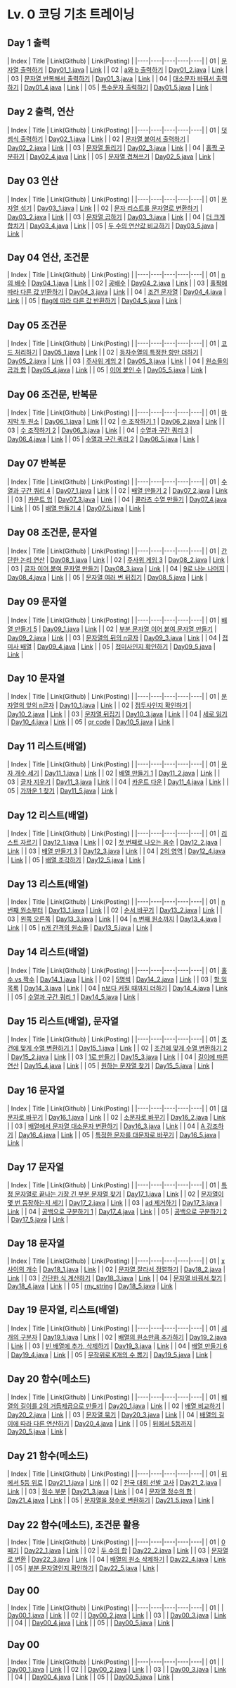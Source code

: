# Lv. 0 코딩 기초 트레이닝

## Day 1 출력

| Index | Title | Link(Github) | Link(Posting) |
|----|----|----|----|----|
| 01 | [문자열 출력하기](https://school.programmers.co.kr/learn/courses/30/lessons/181952) | [Day01_1.java](https://github.com/2384320/Programmers-Algorithm/tree/main/Lv.0/%EC%BD%94%EB%94%A9%20%EA%B8%B0%EC%B4%88%20%ED%8A%B8%EB%A0%88%EC%9D%B4%EB%8B%9D/Day01/Day01_1.java) | [Link](https://swift-badge-161.notion.site/Lv-0-Day01-01-85997b703de54bfaafd4871c7f0da4c3) |
| 02 | [a와 b 출력하기](https://school.programmers.co.kr/learn/courses/30/lessons/181951) | [Day01_2.java](https://github.com/2384320/Programmers-Algorithm/tree/main/Lv.0/%EC%BD%94%EB%94%A9%20%EA%B8%B0%EC%B4%88%20%ED%8A%B8%EB%A0%88%EC%9D%B4%EB%8B%9D/Day01/Day01_2.java) | [Link](https://swift-badge-161.notion.site/Lv-0-Day01-02-a-b-dfc8b09377e9429986c30d0bd43e08fc) |
| 03 | [문자열 반복해서 출력하기](https://school.programmers.co.kr/learn/courses/30/lessons/181950) | [Day01_3.java](https://github.com/2384320/Programmers-Algorithm/tree/main/Lv.0/%EC%BD%94%EB%94%A9%20%EA%B8%B0%EC%B4%88%20%ED%8A%B8%EB%A0%88%EC%9D%B4%EB%8B%9D/Day01/Day01_3.java) | [Link](https://swift-badge-161.notion.site/Lv-0-Day01-03-4120ddc6850f41259d1da3f1e72f9855) |
| 04 | [대소문자 바꿔서 출력하기](https://school.programmers.co.kr/learn/courses/30/lessons/181949) | [Day01_4.java](https://github.com/2384320/Programmers-Algorithm/tree/main/Lv.0/%EC%BD%94%EB%94%A9%20%EA%B8%B0%EC%B4%88%20%ED%8A%B8%EB%A0%88%EC%9D%B4%EB%8B%9D/Day01/Day01_4.java) | [Link](https://swift-badge-161.notion.site/Lv-0-Day01-04-44a2621b594440eb8fd469a47c5573a5) |
| 05 | [특수문자 출력하기](https://school.programmers.co.kr/learn/courses/30/lessons/181948) | [Day01_5.java](https://github.com/2384320/Programmers-Algorithm/tree/main/Lv.0/%EC%BD%94%EB%94%A9%20%EA%B8%B0%EC%B4%88%20%ED%8A%B8%EB%A0%88%EC%9D%B4%EB%8B%9D/Day01/Day01_5.java) | [Link](https://swift-badge-161.notion.site/Lv-0-Day01-05-acb67275db764797b824caa2d9651722) |

## Day 2 출력, 연산

| Index | Title | Link(Github) | Link(Posting) |
|----|----|----|----|----|
| 01 | [덧셈식 출력하기](https://school.programmers.co.kr/learn/courses/30/lessons/181947) | [Day02_1.java](https://github.com/2384320/Programmers-Algorithm/tree/main/Lv.0/%EC%BD%94%EB%94%A9%20%EA%B8%B0%EC%B4%88%20%ED%8A%B8%EB%A0%88%EC%9D%B4%EB%8B%9D/Day02/Day02_1.java) | [Link](https://swift-badge-161.notion.site/Lv-0-Day02-01-2db2eaf3fa224bbf967329a654c84397) |
| 02 | [문자열 붙여서 출력하기](https://school.programmers.co.kr/learn/courses/30/lessons/181946) | [Day02_2.java](https://github.com/2384320/Programmers-Algorithm/tree/main/Lv.0/%EC%BD%94%EB%94%A9%20%EA%B8%B0%EC%B4%88%20%ED%8A%B8%EB%A0%88%EC%9D%B4%EB%8B%9D/Day02/Day02_2.java) | [Link](https://swift-badge-161.notion.site/Lv-0-Day02-02-d4da8ff684954bf98ca5d66f0d97db1e) |
| 03 | [문자열 돌리기](https://school.programmers.co.kr/learn/courses/30/lessons/181945) | [Day02_3.java](https://github.com/2384320/Programmers-Algorithm/tree/main/Lv.0/%EC%BD%94%EB%94%A9%20%EA%B8%B0%EC%B4%88%20%ED%8A%B8%EB%A0%88%EC%9D%B4%EB%8B%9D/Day02/Day02_3.java) | [Link](https://swift-badge-161.notion.site/Lv-0-Day02-03-a4bd716e51624f3b8a246f64bff0343a) |
| 04 | [홀짝 구분하기](https://school.programmers.co.kr/learn/courses/30/lessons/181944) | [Day02_4.java](https://github.com/2384320/Programmers-Algorithm/tree/main/Lv.0/%EC%BD%94%EB%94%A9%20%EA%B8%B0%EC%B4%88%20%ED%8A%B8%EB%A0%88%EC%9D%B4%EB%8B%9D/Day02/Day02_4.java) | [Link](https://swift-badge-161.notion.site/Lv-0-Day02-04-1ae37f14ea554196ae10aab95b73f324) |
| 05 | [문자열 겹쳐쓰기](https://school.programmers.co.kr/learn/courses/30/lessons/181943) | [Day02_5.java](https://github.com/2384320/Programmers-Algorithm/tree/main/Lv.0/%EC%BD%94%EB%94%A9%20%EA%B8%B0%EC%B4%88%20%ED%8A%B8%EB%A0%88%EC%9D%B4%EB%8B%9D/Day02/Day02_5.java) | [Link](https://swift-badge-161.notion.site/Lv-0-Day02-05-ed56fe7a1eea4108922c2fbf7fd4aa59) |

## Day 03 연산

| Index | Title | Link(Github) | Link(Posting) |
|----|----|----|----|----|
| 01 | [문자열 섞기](https://school.programmers.co.kr/learn/courses/30/lessons/181942) | [Day03_1.java](https://github.com/2384320/Programmers-Algorithm/tree/main/Lv.0/%EC%BD%94%EB%94%A9%20%EA%B8%B0%EC%B4%88%20%ED%8A%B8%EB%A0%88%EC%9D%B4%EB%8B%9D/Day03/Day03_1.java) | [Link](https://swift-badge-161.notion.site/Lv-0-Day03-01-04d3c975f4fa4d598a333e164c91aa9d) |
| 02 | [문자 리스트를 문자열로 변환하기](https://school.programmers.co.kr/learn/courses/30/lessons/181941) | [Day03_2.java](https://github.com/2384320/Programmers-Algorithm/tree/main/Lv.0/%EC%BD%94%EB%94%A9%20%EA%B8%B0%EC%B4%88%20%ED%8A%B8%EB%A0%88%EC%9D%B4%EB%8B%9D/Day03/Day03_2.java) | [Link](https://swift-badge-161.notion.site/Lv-0-Day03-02-2a787e7b338a435aa43123163a885ea3) |
| 03 | [문자열 곱하기](https://school.programmers.co.kr/learn/courses/30/lessons/181940) | [Day03_3.java](https://github.com/2384320/Programmers-Algorithm/tree/main/Lv.0/%EC%BD%94%EB%94%A9%20%EA%B8%B0%EC%B4%88%20%ED%8A%B8%EB%A0%88%EC%9D%B4%EB%8B%9D/Day03/Day03_3.java) | [Link](https://swift-badge-161.notion.site/Lv-0-Day03-03-e4cfd9c485504109af285a25f1696fd3) |
| 04 | [더 크게 합치기](https://school.programmers.co.kr/learn/courses/30/lessons/181939) | [Day03_4.java](https://github.com/2384320/Programmers-Algorithm/tree/main/Lv.0/%EC%BD%94%EB%94%A9%20%EA%B8%B0%EC%B4%88%20%ED%8A%B8%EB%A0%88%EC%9D%B4%EB%8B%9D/Day03/Day03_4.java) | [Link](https://swift-badge-161.notion.site/Lv-0-Day03-04-11dce1620a1243c28f5c9f5b06b9537f) |
| 05 | [두 수의 연산값 비교하기](https://school.programmers.co.kr/learn/courses/30/lessons/181938) | [Day03_5.java](https://github.com/2384320/Programmers-Algorithm/tree/main/Lv.0/%EC%BD%94%EB%94%A9%20%EA%B8%B0%EC%B4%88%20%ED%8A%B8%EB%A0%88%EC%9D%B4%EB%8B%9D/Day03/Day03_5.java) | [Link](https://swift-badge-161.notion.site/Lv-0-Day03-05-d5459e7e43a443c8b88def6c5605ba78) |

## Day 04 연산, 조건문

| Index | Title | Link(Github) | Link(Posting) |
|----|----|----|----|----|
| 01 | [n의 배수](https://school.programmers.co.kr/learn/courses/30/lessons/181937) | [Day04_1.java](https://github.com/2384320/Programmers-Algorithm/tree/main/Lv.0/%EC%BD%94%EB%94%A9%20%EA%B8%B0%EC%B4%88%20%ED%8A%B8%EB%A0%88%EC%9D%B4%EB%8B%9D/Day04/Day04_1.java) | [Link](https://swift-badge-161.notion.site/Lv-0-Day04-01-n-2e2bf0ab94ca48f0b9b54ed6de59709e) |
| 02 | [공배수](https://school.programmers.co.kr/learn/courses/30/lessons/181936) | [Day04_2.java](https://github.com/2384320/Programmers-Algorithm/tree/main/Lv.0/%EC%BD%94%EB%94%A9%20%EA%B8%B0%EC%B4%88%20%ED%8A%B8%EB%A0%88%EC%9D%B4%EB%8B%9D/Day04/Day04_2.java) | [Link](https://swift-badge-161.notion.site/Lv-0-Day04-02-d6539d93566b4473afc514ca80cb177e) |
| 03 | [홀짝에 따라 다른 값 반환하기](https://school.programmers.co.kr/learn/courses/30/lessons/181935) | [Day04_3.java](https://github.com/2384320/Programmers-Algorithm/tree/main/Lv.0/%EC%BD%94%EB%94%A9%20%EA%B8%B0%EC%B4%88%20%ED%8A%B8%EB%A0%88%EC%9D%B4%EB%8B%9D/Day04/Day04_3.java) | [Link](https://swift-badge-161.notion.site/Lv-0-Day04-03-5248c8a94a2c4fa9a6147f0a04888f50) |
| 04 | [조건 문자열](https://school.programmers.co.kr/learn/courses/30/lessons/181934) | [Day04_4.java](https://github.com/2384320/Programmers-Algorithm/tree/main/Lv.0/%EC%BD%94%EB%94%A9%20%EA%B8%B0%EC%B4%88%20%ED%8A%B8%EB%A0%88%EC%9D%B4%EB%8B%9D/Day04/Day04_4.java) | [Link](https://swift-badge-161.notion.site/Lv-0-Day04-04-0aabc320d6974e5c89905e7ce925b34a) |
| 05 | [flag에 따라 다른 값 반환하기](https://school.programmers.co.kr/learn/courses/30/lessons/181933) | [Day04_5.java](https://github.com/2384320/Programmers-Algorithm/tree/main/Lv.0/%EC%BD%94%EB%94%A9%20%EA%B8%B0%EC%B4%88%20%ED%8A%B8%EB%A0%88%EC%9D%B4%EB%8B%9D/Day04/Day04_5.java) | [Link](https://swift-badge-161.notion.site/Lv-0-Day04-05-flag-583ce036e6e2422d9c60d1efb6d45d38) |

## Day 05 조건문

| Index | Title | Link(Github) | Link(Posting) |
|----|----|----|----|----|
| 01 | [코드 처리하기](https://school.programmers.co.kr/learn/courses/30/lessons/181932) | [Day05_1.java](https://github.com/2384320/Programmers-Algorithm/tree/main/Lv.0/%EC%BD%94%EB%94%A9%20%EA%B8%B0%EC%B4%88%20%ED%8A%B8%EB%A0%88%EC%9D%B4%EB%8B%9D/Day05/Day05_1.java) | [Link](https://swift-badge-161.notion.site/Lv-0-Day05-01-3b2cf12dc47a4bf6bce70b63924a037b) |
| 02 | [등차수열의 특정한 항만 더하기](https://school.programmers.co.kr/learn/courses/30/lessons/181931) | [Day05_2.java](https://github.com/2384320/Programmers-Algorithm/tree/main/Lv.0/%EC%BD%94%EB%94%A9%20%EA%B8%B0%EC%B4%88%20%ED%8A%B8%EB%A0%88%EC%9D%B4%EB%8B%9D/Day05/Day05_2.java) | [Link](https://swift-badge-161.notion.site/Lv-0-Day05-02-697c34674bc64cafbdc84cb20453b13d) |
| 03 | [주사위 게임 2](https://school.programmers.co.kr/learn/courses/30/lessons/181930) | [Day05_3.java](https://github.com/2384320/Programmers-Algorithm/tree/main/Lv.0/%EC%BD%94%EB%94%A9%20%EA%B8%B0%EC%B4%88%20%ED%8A%B8%EB%A0%88%EC%9D%B4%EB%8B%9D/Day05/Day05_3.java) | [Link](https://swift-badge-161.notion.site/Lv-0-Day05-03-2-c9def30b933749009ae1a097245124f5) |
| 04 | [원소들의 곱과 합](https://school.programmers.co.kr/learn/courses/30/lessons/181929) | [Day05_4.java](https://github.com/2384320/Programmers-Algorithm/tree/main/Lv.0/%EC%BD%94%EB%94%A9%20%EA%B8%B0%EC%B4%88%20%ED%8A%B8%EB%A0%88%EC%9D%B4%EB%8B%9D/Day05/Day05_4.java) | [Link](https://swift-badge-161.notion.site/Lv-0-Day05-04-74a5fd8168e14ee68105a2e36bda48a0) |
| 05 | [이어 붙인 수](https://school.programmers.co.kr/learn/courses/30/lessons/181928) | [Day05_5.java](https://github.com/2384320/Programmers-Algorithm/tree/main/Lv.0/%EC%BD%94%EB%94%A9%20%EA%B8%B0%EC%B4%88%20%ED%8A%B8%EB%A0%88%EC%9D%B4%EB%8B%9D/Day05/Day05_5.java) | [Link](https://swift-badge-161.notion.site/Lv-0-Day05-05-9eb567779d66424babf15bfab6f3bd2e) |

## Day 06 조건문, 반복문

| Index | Title | Link(Github) | Link(Posting) |
|----|----|----|----|----|
| 01 | [마지막 두 원소](https://school.programmers.co.kr/learn/courses/30/lessons/181927) | [Day06_1.java](https://github.com/2384320/Programmers-Algorithm/tree/main/Lv.0/%EC%BD%94%EB%94%A9%20%EA%B8%B0%EC%B4%88%20%ED%8A%B8%EB%A0%88%EC%9D%B4%EB%8B%9D/Day06/Day06_1.java) | [Link](https://swift-badge-161.notion.site/Lv-0-Day06-01-c9c64ab2d29f4c0ca0469e090010fb5b) |
| 02 | [수 조작하기 1](https://school.programmers.co.kr/learn/courses/30/lessons/181926) | [Day06_2.java](https://github.com/2384320/Programmers-Algorithm/tree/main/Lv.0/%EC%BD%94%EB%94%A9%20%EA%B8%B0%EC%B4%88%20%ED%8A%B8%EB%A0%88%EC%9D%B4%EB%8B%9D/Day06/Day06_2.java) | [Link](https://swift-badge-161.notion.site/Lv-0-Day06-02-1-0e9db6fed89742feb4c6cc3546d2b8e9) |
| 03 | [수 조작하기 2](https://school.programmers.co.kr/learn/courses/30/lessons/181925) | [Day06_3.java](https://github.com/2384320/Programmers-Algorithm/tree/main/Lv.0/%EC%BD%94%EB%94%A9%20%EA%B8%B0%EC%B4%88%20%ED%8A%B8%EB%A0%88%EC%9D%B4%EB%8B%9D/Day06/Day06_3.java) | [Link](https://swift-badge-161.notion.site/Lv-0-Day06-03-2-628156b584f04cf596dd2b482aefff34) |
| 04 | [수열과 구간 쿼리 3](https://school.programmers.co.kr/learn/courses/30/lessons/181924) | [Day06_4.java](https://github.com/2384320/Programmers-Algorithm/tree/main/Lv.0/%EC%BD%94%EB%94%A9%20%EA%B8%B0%EC%B4%88%20%ED%8A%B8%EB%A0%88%EC%9D%B4%EB%8B%9D/Day06/Day06_4.java) | [Link](https://swift-badge-161.notion.site/Lv-0-Day06-04-3-701203c1cb97467da83bcf64c1da1aa8) |
| 05 | [수열과 구간 쿼리 2](https://school.programmers.co.kr/learn/courses/30/lessons/181923) | [Day06_5.java](https://github.com/2384320/Programmers-Algorithm/tree/main/Lv.0/%EC%BD%94%EB%94%A9%20%EA%B8%B0%EC%B4%88%20%ED%8A%B8%EB%A0%88%EC%9D%B4%EB%8B%9D/Day06/Day06_5.java) | [Link](https://swift-badge-161.notion.site/Lv-0-Day06-05-2-70048e64b1d64891b0975540526316cf) |

## Day 07 반복문

| Index | Title | Link(Github) | Link(Posting) |
|----|----|----|----|----|
| 01 | [수열과 구간 쿼리 4](https://school.programmers.co.kr/learn/courses/30/lessons/181922) | [Day07_1.java](https://github.com/2384320/Programmers-Algorithm/tree/main/Lv.0/%EC%BD%94%EB%94%A9%20%EA%B8%B0%EC%B4%88%20%ED%8A%B8%EB%A0%88%EC%9D%B4%EB%8B%9D/Day07/Day07_1.java) | [Link](https://swift-badge-161.notion.site/Lv-0-Day07-01-4-ba7700e5e87245e99e3b210007a1eeda) |
| 02 | [배열 만들기 2](https://school.programmers.co.kr/learn/courses/30/lessons/181921) | [Day07_2.java](https://github.com/2384320/Programmers-Algorithm/tree/main/Lv.0/%EC%BD%94%EB%94%A9%20%EA%B8%B0%EC%B4%88%20%ED%8A%B8%EB%A0%88%EC%9D%B4%EB%8B%9D/Day07/Day07_2.java) | [Link](https://swift-badge-161.notion.site/Lv-0-Day07-02-2-13193f44257b4df6b62008a6bddab00b) |
| 03 | [카운트 업](https://school.programmers.co.kr/learn/courses/30/lessons/181920) | [Day07_3.java](https://github.com/2384320/Programmers-Algorithm/tree/main/Lv.0/%EC%BD%94%EB%94%A9%20%EA%B8%B0%EC%B4%88%20%ED%8A%B8%EB%A0%88%EC%9D%B4%EB%8B%9D/Day07/Day07_3.java) | [Link](https://swift-badge-161.notion.site/Lv-0-Day07-03-71552ba173074fbfbb9d767dce086446) |
| 04 | [콜라츠 수열 만들기](https://school.programmers.co.kr/learn/courses/30/lessons/181919) | [Day07_4.java](https://github.com/2384320/Programmers-Algorithm/tree/main/Lv.0/%EC%BD%94%EB%94%A9%20%EA%B8%B0%EC%B4%88%20%ED%8A%B8%EB%A0%88%EC%9D%B4%EB%8B%9D/Day07/Day07_4.java) | [Link](https://swift-badge-161.notion.site/Lv-0-Day07-04-b43f0110ed6f4d0490253a09b19d02b1) |
| 05 | [배열 만들기 4](https://school.programmers.co.kr/learn/courses/30/lessons/181919) | [Day07_5.java](https://github.com/2384320/Programmers-Algorithm/tree/main/Lv.0/%EC%BD%94%EB%94%A9%20%EA%B8%B0%EC%B4%88%20%ED%8A%B8%EB%A0%88%EC%9D%B4%EB%8B%9D/Day07/Day07_5.java) | [Link](https://swift-badge-161.notion.site/Lv-0-Day07-05-4-da1ccb24cb944b4b91af56902261ddb1) |

## Day 08 조건문, 문자열

| Index | Title | Link(Github) | Link(Posting) |
|----|----|----|----|----|
| 01 | [간단한 논리 연산](https://school.programmers.co.kr/learn/courses/30/lessons/181917) | [Day08_1.java](https://github.com/2384320/Programmers-Algorithm/tree/main/Lv.0/%EC%BD%94%EB%94%A9%20%EA%B8%B0%EC%B4%88%20%ED%8A%B8%EB%A0%88%EC%9D%B4%EB%8B%9D/Day00/Day08_1.java) | [Link](https://swift-badge-161.notion.site/Lv-0-Day08-01-a6cd08b0b1354a26bcb43750ef3dd4a0) |
| 02 | [주사위 게임 3](https://school.programmers.co.kr/learn/courses/30/lessons/181916) | [Day08_2.java](https://github.com/2384320/Programmers-Algorithm/tree/main/Lv.0/%EC%BD%94%EB%94%A9%20%EA%B8%B0%EC%B4%88%20%ED%8A%B8%EB%A0%88%EC%9D%B4%EB%8B%9D/Day00/Day08_2.java) | [Link](https://swift-badge-161.notion.site/Lv-0-Day08-02-3-4ac2759ac4e34407ad61fec198af8324) |
| 03 | [글자 이어 붙여 문자열 만들기](https://school.programmers.co.kr/learn/courses/30/lessons/181915) | [Day08_3.java](https://github.com/2384320/Programmers-Algorithm/tree/main/Lv.0/%EC%BD%94%EB%94%A9%20%EA%B8%B0%EC%B4%88%20%ED%8A%B8%EB%A0%88%EC%9D%B4%EB%8B%9D/Day00/Day08_3.java) | [Link](https://swift-badge-161.notion.site/Lv-0-Day08-03-24b0c1e6aa1d40ba893cc45f05472018) |
| 04 | [9로 나눈 나머지](https://school.programmers.co.kr/learn/courses/30/lessons/181914) | [Day08_4.java](https://github.com/2384320/Programmers-Algorithm/tree/main/Lv.0/%EC%BD%94%EB%94%A9%20%EA%B8%B0%EC%B4%88%20%ED%8A%B8%EB%A0%88%EC%9D%B4%EB%8B%9D/Day00/Day08_4.java) | [Link](https://swift-badge-161.notion.site/Lv-0-Day08-04-9-33955981dcef4181a0e77181d8e9ffe2) |
| 05 | [문자열 여러 번 뒤집기](https://school.programmers.co.kr/learn/courses/30/lessons/181913) | [Day08_5.java](https://github.com/2384320/Programmers-Algorithm/tree/main/Lv.0/%EC%BD%94%EB%94%A9%20%EA%B8%B0%EC%B4%88%20%ED%8A%B8%EB%A0%88%EC%9D%B4%EB%8B%9D/Day00/Day08_5.java) | [Link](https://swift-badge-161.notion.site/Lv-0-Day08-05-c849c08571334616bfdc7ebd192ff730) |

## Day 09 문자열

| Index | Title | Link(Github) | Link(Posting) |
|----|----|----|----|----|
| 01 | [배열 만들기 5](https://school.programmers.co.kr/learn/courses/30/lessons/181912) | [Day09_1.java](https://github.com/2384320/Programmers-Algorithm/tree/main/Lv.0/%EC%BD%94%EB%94%A9%20%EA%B8%B0%EC%B4%88%20%ED%8A%B8%EB%A0%88%EC%9D%B4%EB%8B%9D/Day09/Day09_1.java) | [Link](https://swift-badge-161.notion.site/Lv-0-Day09-01-5-85d660c2d4a54863bdbfd7359ab8a254) |
| 02 | [부분 문자열 이어 붙여 문자열 만들기](https://school.programmers.co.kr/learn/courses/30/lessons/181911) | [Day09_2.java](https://github.com/2384320/Programmers-Algorithm/tree/main/Lv.0/%EC%BD%94%EB%94%A9%20%EA%B8%B0%EC%B4%88%20%ED%8A%B8%EB%A0%88%EC%9D%B4%EB%8B%9D/Day09/Day09_2.java) | [Link](https://swift-badge-161.notion.site/Lv-0-Day09-02-15b7b7d6268a44a1af4ac4bb1828c7ac) |
| 03 | [문자열의 뒤의 n글자](https://school.programmers.co.kr/learn/courses/30/lessons/181910) | [Day09_3.java](https://github.com/2384320/Programmers-Algorithm/tree/main/Lv.0/%EC%BD%94%EB%94%A9%20%EA%B8%B0%EC%B4%88%20%ED%8A%B8%EB%A0%88%EC%9D%B4%EB%8B%9D/Day09/Day09_3.java) | [Link](https://swift-badge-161.notion.site/Lv-0-Day09-03-n-538c05799adc4973ad746d26b28195d4) |
| 04 | [접미사 배열](https://school.programmers.co.kr/learn/courses/30/lessons/181909) | [Day09_4.java](https://github.com/2384320/Programmers-Algorithm/tree/main/Lv.0/%EC%BD%94%EB%94%A9%20%EA%B8%B0%EC%B4%88%20%ED%8A%B8%EB%A0%88%EC%9D%B4%EB%8B%9D/Day09/Day09_4.java) | [Link](https://swift-badge-161.notion.site/Lv-0-Day09-04-9b7c6e64e2494e2089da6773c8a07150) |
| 05 | [접미사인지 확인하기](https://school.programmers.co.kr/learn/courses/30/lessons/181908) | [Day09_5.java](https://github.com/2384320/Programmers-Algorithm/tree/main/Lv.0/%EC%BD%94%EB%94%A9%20%EA%B8%B0%EC%B4%88%20%ED%8A%B8%EB%A0%88%EC%9D%B4%EB%8B%9D/Day09/Day09_5.java) | [Link](https://swift-badge-161.notion.site/Lv-0-Day09-05-ab792769fc2740e4a263d4105ef29f2c) |

## Day 10 문자열

| Index | Title | Link(Github) | Link(Posting) |
|----|----|----|----|----|
| 01 | [문자열의 앞의 n글자](https://school.programmers.co.kr/learn/courses/30/lessons/181907) | [Day10_1.java](https://github.com/2384320/Programmers-Algorithm/tree/main/Lv.0/%EC%BD%94%EB%94%A9%20%EA%B8%B0%EC%B4%88%20%ED%8A%B8%EB%A0%88%EC%9D%B4%EB%8B%9D/Day10/Day10_1.java) | [Link](https://swift-badge-161.notion.site/Lv-0-Day10-01-n-dc5ca7ff369c49b88f6672e5872c04df) |
| 02 | [접두사인지 확인하기](https://school.programmers.co.kr/learn/courses/30/lessons/181906) | [Day10_2.java](https://github.com/2384320/Programmers-Algorithm/tree/main/Lv.0/%EC%BD%94%EB%94%A9%20%EA%B8%B0%EC%B4%88%20%ED%8A%B8%EB%A0%88%EC%9D%B4%EB%8B%9D/Day10/Day10_2.java) | [Link](https://swift-badge-161.notion.site/Lv-0-Day10-02-001cb7b8188449b1aa2809afdc299b8f) |
| 03 | [문자열 뒤집기](https://school.programmers.co.kr/learn/courses/30/lessons/181905) | [Day10_3.java](https://github.com/2384320/Programmers-Algorithm/tree/main/Lv.0/%EC%BD%94%EB%94%A9%20%EA%B8%B0%EC%B4%88%20%ED%8A%B8%EB%A0%88%EC%9D%B4%EB%8B%9D/Day10/Day10_3.java) | [Link](https://swift-badge-161.notion.site/Lv-0-Day10-03-6ba205bcbe45499a8c917f867f13da9a) |
| 04 | [세로 읽기](https://school.programmers.co.kr/learn/courses/30/lessons/181904) | [Day10_4.java](https://github.com/2384320/Programmers-Algorithm/tree/main/Lv.0/%EC%BD%94%EB%94%A9%20%EA%B8%B0%EC%B4%88%20%ED%8A%B8%EB%A0%88%EC%9D%B4%EB%8B%9D/Day10/Day10_4.java) | [Link](https://swift-badge-161.notion.site/Lv-0-Day10-04-ffe6244c41c346ce8635dbf88c073574) |
| 05 | [qr code](https://school.programmers.co.kr/learn/courses/30/lessons/181903) | [Day10_5.java](https://github.com/2384320/Programmers-Algorithm/tree/main/Lv.0/%EC%BD%94%EB%94%A9%20%EA%B8%B0%EC%B4%88%20%ED%8A%B8%EB%A0%88%EC%9D%B4%EB%8B%9D/Day10/Day10_5.java) | [Link](https://swift-badge-161.notion.site/Lv-0-Day10-05-qr-code-956387ce66604eabb332f9cdfc7fa1ad) |

## Day 11 리스트(배열)

| Index | Title | Link(Github) | Link(Posting) |
|----|----|----|----|----|
| 01 | [문자 개수 세기](https://school.programmers.co.kr/learn/courses/30/lessons/181902) | [Day11_1.java](https://github.com/2384320/Programmers-Algorithm/tree/main/Lv.0/%EC%BD%94%EB%94%A9%20%EA%B8%B0%EC%B4%88%20%ED%8A%B8%EB%A0%88%EC%9D%B4%EB%8B%9D/Day11/Day11_1.java) | [Link](https://swift-badge-161.notion.site/Lv-0-Day11-01-d9e73d0d13974e6ba88af84c8db43e3e) |
| 02 | [배열 만들기 1](https://school.programmers.co.kr/learn/courses/30/lessons/181901) | [Day11_2.java](https://github.com/2384320/Programmers-Algorithm/tree/main/Lv.0/%EC%BD%94%EB%94%A9%20%EA%B8%B0%EC%B4%88%20%ED%8A%B8%EB%A0%88%EC%9D%B4%EB%8B%9D/Day11/Day11_2.java) | [Link](https://swift-badge-161.notion.site/Lv-0-Day11-02-1-dedf996ee6a8475c87aa410bbde08e5c) |
| 03 | [글자 지우기](https://school.programmers.co.kr/learn/courses/30/lessons/181900) | [Day11_3.java](https://github.com/2384320/Programmers-Algorithm/tree/main/Lv.0/%EC%BD%94%EB%94%A9%20%EA%B8%B0%EC%B4%88%20%ED%8A%B8%EB%A0%88%EC%9D%B4%EB%8B%9D/Day11/Day11_3.java) | [Link](https://swift-badge-161.notion.site/Lv-0-Day11-03-2925136e78364c0fb0bb97a4742798d3) |
| 04 | [카운트 다운](https://school.programmers.co.kr/learn/courses/30/lessons/181899) | [Day11_4.java](https://github.com/2384320/Programmers-Algorithm/tree/main/Lv.0/%EC%BD%94%EB%94%A9%20%EA%B8%B0%EC%B4%88%20%ED%8A%B8%EB%A0%88%EC%9D%B4%EB%8B%9D/Day11/Day11_4.java) | [Link](https://swift-badge-161.notion.site/Lv-0-Day11-04-a0a866c974fa49a4a2944f2e2c4261fe) |
| 05 | [가까운 1 찾기](https://school.programmers.co.kr/learn/courses/30/lessons/181898) | [Day11_5.java](https://github.com/2384320/Programmers-Algorithm/tree/main/Lv.0/%EC%BD%94%EB%94%A9%20%EA%B8%B0%EC%B4%88%20%ED%8A%B8%EB%A0%88%EC%9D%B4%EB%8B%9D/Day11/Day11_5.java) | [Link](https://swift-badge-161.notion.site/Lv-0-Day11-05-1-aa698e616cfb4ba0b8e168f077a4afae) |

## Day 12 리스트(배열)

| Index | Title | Link(Github) | Link(Posting) |
|----|----|----|----|----|
| 01 | [리스트 자르기](https://school.programmers.co.kr/learn/courses/30/lessons/181897) | [Day12_1.java](https://github.com/2384320/Programmers-Algorithm/tree/main/Lv.0/%EC%BD%94%EB%94%A9%20%EA%B8%B0%EC%B4%88%20%ED%8A%B8%EB%A0%88%EC%9D%B4%EB%8B%9D/Day12/Day12_1.java) | [Link](https://swift-badge-161.notion.site/Lv-0-Day12-01-2481d81244e941ce98098c3ad4409214) |
| 02 | [첫 번째로 나오는 음수](https://school.programmers.co.kr/learn/courses/30/lessons/181896) | [Day12_2.java](https://github.com/2384320/Programmers-Algorithm/tree/main/Lv.0/%EC%BD%94%EB%94%A9%20%EA%B8%B0%EC%B4%88%20%ED%8A%B8%EB%A0%88%EC%9D%B4%EB%8B%9D/Day12/Day12_2.java) | [Link](https://swift-badge-161.notion.site/Lv-0-Day12-02-ae96f08da4f74d0288efdad55ee612bc) |
| 03 | [배열 만들기 3](https://school.programmers.co.kr/learn/courses/30/lessons/181895) | [Day12_3.java](https://github.com/2384320/Programmers-Algorithm/tree/main/Lv.0/%EC%BD%94%EB%94%A9%20%EA%B8%B0%EC%B4%88%20%ED%8A%B8%EB%A0%88%EC%9D%B4%EB%8B%9D/Day12/Day12_3.java) | [Link](https://swift-badge-161.notion.site/Lv-0-Day12-03-3-4fff70afbf4b4aae9bd855b33a424e33) |
| 04 | [2의 영역](https://school.programmers.co.kr/learn/courses/30/lessons/181894) | [Day12_4.java](https://github.com/2384320/Programmers-Algorithm/tree/main/Lv.0/%EC%BD%94%EB%94%A9%20%EA%B8%B0%EC%B4%88%20%ED%8A%B8%EB%A0%88%EC%9D%B4%EB%8B%9D/Day12/Day12_4.java) | [Link](https://swift-badge-161.notion.site/Lv-0-Day12-04-2-8a105f62c3a641e79006268273a5cd30) |
| 05 | [배열 조각하기](https://school.programmers.co.kr/learn/courses/30/lessons/181893) | [Day12_5.java](https://github.com/2384320/Programmers-Algorithm/tree/main/Lv.0/%EC%BD%94%EB%94%A9%20%EA%B8%B0%EC%B4%88%20%ED%8A%B8%EB%A0%88%EC%9D%B4%EB%8B%9D/Day12/Day12_5.java) | [Link](https://swift-badge-161.notion.site/Lv-0-Day12-05-12c7a8c45a0946b6ad8ef5c929ef8485) |

## Day 13 리스트(배열)

| Index | Title | Link(Github) | Link(Posting) |
|----|----|----|----|----|
| 01 | [n 번째 원소부터](https://school.programmers.co.kr/learn/courses/30/lessons/181892) | [Day13_1.java](https://github.com/2384320/Programmers-Algorithm/tree/main/Lv.0/%EC%BD%94%EB%94%A9%20%EA%B8%B0%EC%B4%88%20%ED%8A%B8%EB%A0%88%EC%9D%B4%EB%8B%9D/Day13/Day13_1.java) | [Link](https://swift-badge-161.notion.site/Lv-0-Day13-01-n-ceda39caebb942cab22db01b074cb86f) |
| 02 | [순서 바꾸기](https://school.programmers.co.kr/learn/courses/30/lessons/181891) | [Day13_2.java](https://github.com/2384320/Programmers-Algorithm/tree/main/Lv.0/%EC%BD%94%EB%94%A9%20%EA%B8%B0%EC%B4%88%20%ED%8A%B8%EB%A0%88%EC%9D%B4%EB%8B%9D/Day13/Day13_2.java) | [Link](https://swift-badge-161.notion.site/Lv-0-Day13-02-2d530863162446baac128be051bf87cb) |
| 03 | [왼쪽 오른쪽](https://school.programmers.co.kr/learn/courses/30/lessons/181890) | [Day13_3.java](https://github.com/2384320/Programmers-Algorithm/tree/main/Lv.0/%EC%BD%94%EB%94%A9%20%EA%B8%B0%EC%B4%88%20%ED%8A%B8%EB%A0%88%EC%9D%B4%EB%8B%9D/Day13/Day13_3.java) | [Link](https://swift-badge-161.notion.site/Lv-0-Day13-03-66b50f7059374bfdb040ef6577ea0278) |
| 04 | [n 번째 원소까지](https://school.programmers.co.kr/learn/courses/30/lessons/181889) | [Day13_4.java](https://github.com/2384320/Programmers-Algorithm/tree/main/Lv.0/%EC%BD%94%EB%94%A9%20%EA%B8%B0%EC%B4%88%20%ED%8A%B8%EB%A0%88%EC%9D%B4%EB%8B%9D/Day13/Day13_4.java) | [Link](https://swift-badge-161.notion.site/Lv-0-Day13-04-n-0fe847a868db4d6b96faffdbdb57d713) |
| 05 | [n개 간격의 원소들](https://school.programmers.co.kr/learn/courses/30/lessons/181888) | [Day13_5.java](https://github.com/2384320/Programmers-Algorithm/tree/main/Lv.0/%EC%BD%94%EB%94%A9%20%EA%B8%B0%EC%B4%88%20%ED%8A%B8%EB%A0%88%EC%9D%B4%EB%8B%9D/Day13/Day13_5.java) | [Link](https://swift-badge-161.notion.site/Lv-0-Day13-05-n-7aa41fb198da4c289bc8ba7d0e827d29) |

## Day 14 리스트(배열)

| Index | Title | Link(Github) | Link(Posting) |
|----|----|----|----|----|
| 01 | [홀수 vs 짝수](https://school.programmers.co.kr/learn/courses/30/lessons/181887) | [Day14_1.java](https://github.com/2384320/Programmers-Algorithm/tree/main/Lv.0/%EC%BD%94%EB%94%A9%20%EA%B8%B0%EC%B4%88%20%ED%8A%B8%EB%A0%88%EC%9D%B4%EB%8B%9D/Day14/Day14_1.java) | [Link](https://swift-badge-161.notion.site/Lv-0-Day14-01-vs-731c6bba9a2e4863a1196fc6cb29d29a) |
| 02 | [5명씩](https://school.programmers.co.kr/learn/courses/30/lessons/181886) | [Day14_2.java](https://github.com/2384320/Programmers-Algorithm/tree/main/Lv.0/%EC%BD%94%EB%94%A9%20%EA%B8%B0%EC%B4%88%20%ED%8A%B8%EB%A0%88%EC%9D%B4%EB%8B%9D/Day14/Day14_2.java) | [Link](https://swift-badge-161.notion.site/Lv-0-Day14-02-5-3b2b1b3b4bd14ba2885fd56525fc6026) |
| 03 | [할 일 목록](https://school.programmers.co.kr/learn/courses/30/lessons/181885) | [Day14_3.java](https://github.com/2384320/Programmers-Algorithm/tree/main/Lv.0/%EC%BD%94%EB%94%A9%20%EA%B8%B0%EC%B4%88%20%ED%8A%B8%EB%A0%88%EC%9D%B4%EB%8B%9D/Day14/Day14_3.java) | [Link](https://swift-badge-161.notion.site/Lv-0-Day14-03-6ae9a695e167457a950639136b5f6f55) |
| 04 | [n보다 커질 때까지 더하기](https://school.programmers.co.kr/learn/courses/30/lessons/181884) | [Day14_4.java](https://github.com/2384320/Programmers-Algorithm/tree/main/Lv.0/%EC%BD%94%EB%94%A9%20%EA%B8%B0%EC%B4%88%20%ED%8A%B8%EB%A0%88%EC%9D%B4%EB%8B%9D/Day14/Day14_4.java) | [Link](https://swift-badge-161.notion.site/Lv-0-Day14-04-n-bb47a262c6794bf5893717123377cac8) |
| 05 | [수열과 구간 쿼리 1](https://school.programmers.co.kr/learn/courses/30/lessons/181883) | [Day14_5.java](https://github.com/2384320/Programmers-Algorithm/tree/main/Lv.0/%EC%BD%94%EB%94%A9%20%EA%B8%B0%EC%B4%88%20%ED%8A%B8%EB%A0%88%EC%9D%B4%EB%8B%9D/Day14/Day14_5.java) | [Link](https://swift-badge-161.notion.site/Lv-0-Day14-05-1-9ff4ec1a9fbc4e2fb07eb687198020c6) |

## Day 15 리스트(배열), 문자열

| Index | Title | Link(Github) | Link(Posting) |
|----|----|----|----|----|
| 01 | [조건에 맞게 수열 변환하기 1](https://school.programmers.co.kr/learn/courses/30/lessons/181882) | [Day15_1.java](https://github.com/2384320/Programmers-Algorithm/tree/main/Lv.0/%EC%BD%94%EB%94%A9%20%EA%B8%B0%EC%B4%88%20%ED%8A%B8%EB%A0%88%EC%9D%B4%EB%8B%9D/Day15/Day15_1.java) | [Link](https://swift-badge-161.notion.site/Lv-0-Day15-01-1-a632df8e040a44c48dc59822cd4feb83) |
| 02 | [조건에 맞게 수열 변환하기 2](https://school.programmers.co.kr/learn/courses/30/lessons/181881) | [Day15_2.java](https://github.com/2384320/Programmers-Algorithm/tree/main/Lv.0/%EC%BD%94%EB%94%A9%20%EA%B8%B0%EC%B4%88%20%ED%8A%B8%EB%A0%88%EC%9D%B4%EB%8B%9D/Day15/Day15_2.java) | [Link](https://swift-badge-161.notion.site/Lv-0-Day15-02-2-53102f1eb7fb4739bf6cb2d5304f0b33) |
| 03 | [1로 만들기](https://school.programmers.co.kr/learn/courses/30/lessons/181880) | [Day15_3.java](https://github.com/2384320/Programmers-Algorithm/tree/main/Lv.0/%EC%BD%94%EB%94%A9%20%EA%B8%B0%EC%B4%88%20%ED%8A%B8%EB%A0%88%EC%9D%B4%EB%8B%9D/Day15/Day15_3.java) | [Link](https://swift-badge-161.notion.site/Lv-0-Day15-03-1-8cf156f4f45341dba17fb4ef3847b884) |
| 04 | [길이에 따른 연산](https://school.programmers.co.kr/learn/courses/30/lessons/181879) | [Day15_4.java](https://github.com/2384320/Programmers-Algorithm/tree/main/Lv.0/%EC%BD%94%EB%94%A9%20%EA%B8%B0%EC%B4%88%20%ED%8A%B8%EB%A0%88%EC%9D%B4%EB%8B%9D/Day15/Day15_4.java) | [Link](https://swift-badge-161.notion.site/Lv-0-Day15-04-28a3f09fbdce4e3183f3010ffdf6901b) |
| 05 | [원하는 문자열 찾기](https://school.programmers.co.kr/learn/courses/30/lessons/181878) | [Day15_5.java](https://github.com/2384320/Programmers-Algorithm/tree/main/Lv.0/%EC%BD%94%EB%94%A9%20%EA%B8%B0%EC%B4%88%20%ED%8A%B8%EB%A0%88%EC%9D%B4%EB%8B%9D/Day15/Day15_5.java) | [Link](https://swift-badge-161.notion.site/Lv-0-Day15-05-fa27731525e24268a2de232e505ca161) |

## Day 16 문자열

| Index | Title | Link(Github) | Link(Posting) |
|----|----|----|----|----|
| 01 | [대문자로 바꾸기](https://school.programmers.co.kr/learn/courses/30/lessons/181877) | [Day16_1.java](https://github.com/2384320/Programmers-Algorithm/tree/main/Lv.0/%EC%BD%94%EB%94%A9%20%EA%B8%B0%EC%B4%88%20%ED%8A%B8%EB%A0%88%EC%9D%B4%EB%8B%9D/Day16/Day16_1.java) | [Link](https://swift-badge-161.notion.site/Lv-0-Day16-01-e5f2a9a851f24440ad90c92ce6719fcc) |
| 02 | [소문자로 바꾸기](https://school.programmers.co.kr/learn/courses/30/lessons/181876) | [Day16_2.java](https://github.com/2384320/Programmers-Algorithm/tree/main/Lv.0/%EC%BD%94%EB%94%A9%20%EA%B8%B0%EC%B4%88%20%ED%8A%B8%EB%A0%88%EC%9D%B4%EB%8B%9D/Day16/Day16_2.java) | [Link](https://swift-badge-161.notion.site/Lv-0-Day16-02-a2f008dd355b44eb9ca654b3a9b5eb91) |
| 03 | [배열에서 문자열 대소문자 변환하기](https://school.programmers.co.kr/learn/courses/30/lessons/181875) | [Day16_3.java](https://github.com/2384320/Programmers-Algorithm/tree/main/Lv.0/%EC%BD%94%EB%94%A9%20%EA%B8%B0%EC%B4%88%20%ED%8A%B8%EB%A0%88%EC%9D%B4%EB%8B%9D/Day16/Day16_3.java) | [Link](https://swift-badge-161.notion.site/Lv-0-Day16-03-66b1508e62a740e2a1d70596ee112175) |
| 04 | [A 강조하기](https://school.programmers.co.kr/learn/courses/30/lessons/181874) | [Day16_4.java](https://github.com/2384320/Programmers-Algorithm/tree/main/Lv.0/%EC%BD%94%EB%94%A9%20%EA%B8%B0%EC%B4%88%20%ED%8A%B8%EB%A0%88%EC%9D%B4%EB%8B%9D/Day16/Day16_4.java) | [Link](https://swift-badge-161.notion.site/Lv-0-Day16-04-A-687d6d7d61f04bc8b7c0679d0918c4c6) |
| 05 | [특정한 문자를 대문자로 바꾸기](https://school.programmers.co.kr/learn/courses/30/lessons/181873) | [Day16_5.java](https://github.com/2384320/Programmers-Algorithm/tree/main/Lv.0/%EC%BD%94%EB%94%A9%20%EA%B8%B0%EC%B4%88%20%ED%8A%B8%EB%A0%88%EC%9D%B4%EB%8B%9D/Day16/Day16_5.java) | [Link](https://swift-badge-161.notion.site/Lv-0-Day16-05-bb067bae3cfb4e0e99d76591d6b1415a) |

## Day 17 문자열

| Index | Title | Link(Github) | Link(Posting) |
|----|----|----|----|----|
| 01 | [특정 문자열로 끝나는 가장 긴 부분 문자열 찾기](https://school.programmers.co.kr/learn/courses/30/lessons/181872) | [Day17_1.java](https://github.com/2384320/Programmers-Algorithm/tree/main/Lv.0/%EC%BD%94%EB%94%A9%20%EA%B8%B0%EC%B4%88%20%ED%8A%B8%EB%A0%88%EC%9D%B4%EB%8B%9D/Day17/Day17_1.java) | [Link](https://swift-badge-161.notion.site/Lv-0-Day17-01-a2f36f807f5c42c688c245fd5655b0ae) |
| 02 | [문자열이 몇 번 등장하는지 세기](https://school.programmers.co.kr/learn/courses/30/lessons/181871) | [Day17_2.java](https://github.com/2384320/Programmers-Algorithm/tree/main/Lv.0/%EC%BD%94%EB%94%A9%20%EA%B8%B0%EC%B4%88%20%ED%8A%B8%EB%A0%88%EC%9D%B4%EB%8B%9D/Day17/Day17_2.java) | [Link](https://swift-badge-161.notion.site/Lv-0-Day17-02-9ba6f3b15d424b2d95e73fdece9896ac) |
| 03 | [ad 제거하기](https://school.programmers.co.kr/learn/courses/30/lessons/181870) | [Day17_3.java](https://github.com/2384320/Programmers-Algorithm/tree/main/Lv.0/%EC%BD%94%EB%94%A9%20%EA%B8%B0%EC%B4%88%20%ED%8A%B8%EB%A0%88%EC%9D%B4%EB%8B%9D/Day17/Day17_3.java) | [Link](https://swift-badge-161.notion.site/Lv-0-Day17-03-ad-fe81404dda0c429583b69edbab2c67c2) |
| 04 | [공백으로 구분하기 1](https://school.programmers.co.kr/learn/courses/30/lessons/181869) | [Day17_4.java](https://github.com/2384320/Programmers-Algorithm/tree/main/Lv.0/%EC%BD%94%EB%94%A9%20%EA%B8%B0%EC%B4%88%20%ED%8A%B8%EB%A0%88%EC%9D%B4%EB%8B%9D/Day17/Day17_4.java) | [Link](https://swift-badge-161.notion.site/Lv-0-Day17-04-1-d29e36bdfdf049a39584f74d73cb68dd) |
| 05 | [공백으로 구분하기 2](https://school.programmers.co.kr/learn/courses/30/lessons/181868) | [Day17_5.java](https://github.com/2384320/Programmers-Algorithm/tree/main/Lv.0/%EC%BD%94%EB%94%A9%20%EA%B8%B0%EC%B4%88%20%ED%8A%B8%EB%A0%88%EC%9D%B4%EB%8B%9D/Day17/Day17_5.java) | [Link](https://swift-badge-161.notion.site/Lv-0-Day17-05-2-5b569da44fc64f64bb44469312dc2176) |

## Day 18 문자열

| Index | Title | Link(Github) | Link(Posting) |
|----|----|----|----|----|
| 01 | [x 사이의 개수](https://school.programmers.co.kr/learn/courses/30/lessons/181867) | [Day18_1.java](https://github.com/2384320/Programmers-Algorithm/tree/main/Lv.0/%EC%BD%94%EB%94%A9%20%EA%B8%B0%EC%B4%88%20%ED%8A%B8%EB%A0%88%EC%9D%B4%EB%8B%9D/Day18/Day18_1.java) | [Link](https://swift-badge-161.notion.site/Lv-0-Day18-01-x-7074ba4f8ebf485496e274db9e9d7d3b) |
| 02 | [문자열 잘라서 정렬하기](https://school.programmers.co.kr/learn/courses/30/lessons/181866) | [Day18_2.java](https://github.com/2384320/Programmers-Algorithm/tree/main/Lv.0/%EC%BD%94%EB%94%A9%20%EA%B8%B0%EC%B4%88%20%ED%8A%B8%EB%A0%88%EC%9D%B4%EB%8B%9D/Day18/Day18_2.java) | [Link](https://swift-badge-161.notion.site/Lv-0-Day18-02-a7e8c34db41e4a61b8d85c125baf628d) |
| 03 | [간단한 식 계산하기](https://school.programmers.co.kr/learn/courses/30/lessons/181865) | [Day18_3.java](https://github.com/2384320/Programmers-Algorithm/tree/main/Lv.0/%EC%BD%94%EB%94%A9%20%EA%B8%B0%EC%B4%88%20%ED%8A%B8%EB%A0%88%EC%9D%B4%EB%8B%9D/Day18/Day18_3.java) | [Link](https://swift-badge-161.notion.site/Lv-0-Day18-03-42ed3de01d224967b6883245140084cf) |
| 04 | [문자열 바꿔서 찾기](https://school.programmers.co.kr/learn/courses/30/lessons/181864) | [Day18_4.java](https://github.com/2384320/Programmers-Algorithm/tree/main/Lv.0/%EC%BD%94%EB%94%A9%20%EA%B8%B0%EC%B4%88%20%ED%8A%B8%EB%A0%88%EC%9D%B4%EB%8B%9D/Day18/Day18_4.java) | [Link](https://swift-badge-161.notion.site/Lv-0-Day18-04-ba7ce070029744239fd59ce6eab7daba) |
| 05 | [rny_string](https://school.programmers.co.kr/learn/courses/30/lessons/181863) | [Day18_5.java](https://github.com/2384320/Programmers-Algorithm/tree/main/Lv.0/%EC%BD%94%EB%94%A9%20%EA%B8%B0%EC%B4%88%20%ED%8A%B8%EB%A0%88%EC%9D%B4%EB%8B%9D/Day18/Day18_5.java) | [Link](https://swift-badge-161.notion.site/Lv-0-Day18-05-rny_string-190956717698472f9d3bab2b12d14158) |

## Day 19 문자열, 리스트(배열)

| Index | Title | Link(Github) | Link(Posting) |
|----|----|----|----|----|
| 01 | [세 개의 구분자](https://school.programmers.co.kr/learn/courses/30/lessons/181862) | [Day19_1.java](https://github.com/2384320/Programmers-Algorithm/tree/main/Lv.0/%EC%BD%94%EB%94%A9%20%EA%B8%B0%EC%B4%88%20%ED%8A%B8%EB%A0%88%EC%9D%B4%EB%8B%9D/Day19/Day19_1.java) | [Link](https://swift-badge-161.notion.site/Lv-0-Day19-01-6e1ac0b42a5e4d0b8d05611a0f4e47a7) |
| 02 | [배열의 원소만큼 추가하기](https://school.programmers.co.kr/learn/courses/30/lessons/181861) | [Day19_2.java](https://github.com/2384320/Programmers-Algorithm/tree/main/Lv.0/%EC%BD%94%EB%94%A9%20%EA%B8%B0%EC%B4%88%20%ED%8A%B8%EB%A0%88%EC%9D%B4%EB%8B%9D/Day19/Day19_2.java) | [Link](https://swift-badge-161.notion.site/Lv-0-Day19-02-8fae8a79a65c400aadf46614739ba03b) |
| 03 | [빈 배열에 추가, 삭제하기](https://school.programmers.co.kr/learn/courses/30/lessons/181860) | [Day19_3.java](https://github.com/2384320/Programmers-Algorithm/tree/main/Lv.0/%EC%BD%94%EB%94%A9%20%EA%B8%B0%EC%B4%88%20%ED%8A%B8%EB%A0%88%EC%9D%B4%EB%8B%9D/Day19/Day19_3.java) | [Link](https://swift-badge-161.notion.site/Lv-0-Day19-03-81ce9fa8f53f4edfbe411709dc792f9d) |
| 04 | [배열 만들기 6](https://school.programmers.co.kr/learn/courses/30/lessons/181859) | [Day19_4.java](https://github.com/2384320/Programmers-Algorithm/tree/main/Lv.0/%EC%BD%94%EB%94%A9%20%EA%B8%B0%EC%B4%88%20%ED%8A%B8%EB%A0%88%EC%9D%B4%EB%8B%9D/Day19/Day19_4.java) | [Link](https://swift-badge-161.notion.site/Lv-0-Day19-04-6-107a3c50eb1e400daa0dc031f075bd32) |
| 05 | [무작위로 K개의 수 뽑기](https://school.programmers.co.kr/learn/courses/30/lessons/181858) | [Day19_5.java](https://github.com/2384320/Programmers-Algorithm/tree/main/Lv.0/%EC%BD%94%EB%94%A9%20%EA%B8%B0%EC%B4%88%20%ED%8A%B8%EB%A0%88%EC%9D%B4%EB%8B%9D/Day19/Day19_5.java) | [Link](https://swift-badge-161.notion.site/Lv-0-Day19-05-K-42b080402554457eb1f5c5bd0f60d5f9) |

## Day 20 함수(메소드)

| Index | Title | Link(Github) | Link(Posting) |
|----|----|----|----|----|
| 01 | [배열의 길이를 2의 거듭제곱으로 만들기](https://school.programmers.co.kr/learn/courses/30/lessons/181857) | [Day20_1.java](https://github.com/2384320/Programmers-Algorithm/tree/main/Lv.0/%EC%BD%94%EB%94%A9%20%EA%B8%B0%EC%B4%88%20%ED%8A%B8%EB%A0%88%EC%9D%B4%EB%8B%9D/Day20/Day20_1.java) | [Link](https://swift-badge-161.notion.site/Lv-0-Day20-01-2-4d4bf1102e864f9a927099a6e2380342) |
| 02 | [배열 비교하기](https://school.programmers.co.kr/learn/courses/30/lessons/181856) | [Day20_2.java](https://github.com/2384320/Programmers-Algorithm/tree/main/Lv.0/%EC%BD%94%EB%94%A9%20%EA%B8%B0%EC%B4%88%20%ED%8A%B8%EB%A0%88%EC%9D%B4%EB%8B%9D/Day20/Day20_2.java) | [Link](https://swift-badge-161.notion.site/Lv-0-Day20-02-3a79646e60d74e8d9e84d17c790f4ada) |
| 03 | [문자열 묶기](https://school.programmers.co.kr/learn/courses/30/lessons/181855) | [Day20_3.java](https://github.com/2384320/Programmers-Algorithm/tree/main/Lv.0/%EC%BD%94%EB%94%A9%20%EA%B8%B0%EC%B4%88%20%ED%8A%B8%EB%A0%88%EC%9D%B4%EB%8B%9D/Day20/Day20_3.java) | [Link](https://swift-badge-161.notion.site/Lv-0-Day20-03-f47ea308c8394938ad19669100717bf1) |
| 04 | [배열의 길이에 따라 다른 연산하기](https://school.programmers.co.kr/learn/courses/30/lessons/181854) | [Day20_4.java](https://github.com/2384320/Programmers-Algorithm/tree/main/Lv.0/%EC%BD%94%EB%94%A9%20%EA%B8%B0%EC%B4%88%20%ED%8A%B8%EB%A0%88%EC%9D%B4%EB%8B%9D/Day20/Day20_4.java) | [Link](https://swift-badge-161.notion.site/Lv-0-Day20-04-baef75f25101447dbb6185caa326b3dd) |
| 05 | [뒤에서 5등까지](https://school.programmers.co.kr/learn/courses/30/lessons/181853) | [Day20_5.java](https://github.com/2384320/Programmers-Algorithm/tree/main/Lv.0/%EC%BD%94%EB%94%A9%20%EA%B8%B0%EC%B4%88%20%ED%8A%B8%EB%A0%88%EC%9D%B4%EB%8B%9D/Day20/Day20_5.java) | [Link](https://swift-badge-161.notion.site/Lv-0-Day20-05-5-22ffa64b54274b5488260ee3adc9d0df) |

## Day 21 함수(메소드)

| Index | Title | Link(Github) | Link(Posting) |
|----|----|----|----|----|
| 01 | [뒤에서 5등 위로](https://school.programmers.co.kr/learn/courses/30/lessons/181852) | [Day21_1.java](https://github.com/2384320/Programmers-Algorithm/tree/main/Lv.0/%EC%BD%94%EB%94%A9%20%EA%B8%B0%EC%B4%88%20%ED%8A%B8%EB%A0%88%EC%9D%B4%EB%8B%9D/Day21/Day21_1.java) | [Link](https://swift-badge-161.notion.site/Lv-0-Day21-01-5-092027dc0e6a47c49965745de3bdbdc7) |
| 02 | [전국 대회 선발 고사](https://school.programmers.co.kr/learn/courses/30/lessons/181851) | [Day21_2.java](https://github.com/2384320/Programmers-Algorithm/tree/main/Lv.0/%EC%BD%94%EB%94%A9%20%EA%B8%B0%EC%B4%88%20%ED%8A%B8%EB%A0%88%EC%9D%B4%EB%8B%9D/Day21/Day21_2.java) | [Link](https://swift-badge-161.notion.site/Lv-0-Day21-02-48d994e85a8c4ab8a10c6c21374c632b) |
| 03 | [정수 부분](https://school.programmers.co.kr/learn/courses/30/lessons/181850) | [Day21_3.java](https://github.com/2384320/Programmers-Algorithm/tree/main/Lv.0/%EC%BD%94%EB%94%A9%20%EA%B8%B0%EC%B4%88%20%ED%8A%B8%EB%A0%88%EC%9D%B4%EB%8B%9D/Day21/Day21_3.java) | [Link](https://swift-badge-161.notion.site/Lv-0-Day21-03-fe0700a8cce24f769ef11930f66a3d85) |
| 04 | [문자열 정수의 합](https://school.programmers.co.kr/learn/courses/30/lessons/181849) | [Day21_4.java](https://github.com/2384320/Programmers-Algorithm/tree/main/Lv.0/%EC%BD%94%EB%94%A9%20%EA%B8%B0%EC%B4%88%20%ED%8A%B8%EB%A0%88%EC%9D%B4%EB%8B%9D/Day21/Day21_4.java) | [Link](https://swift-badge-161.notion.site/Lv-0-Day21-04-822049e9e3b94d9c944404a1ca7c9504) |
| 05 | [문자열을 정수로 변환하기](https://school.programmers.co.kr/learn/courses/30/lessons/181848) | [Day21_5.java](https://github.com/2384320/Programmers-Algorithm/tree/main/Lv.0/%EC%BD%94%EB%94%A9%20%EA%B8%B0%EC%B4%88%20%ED%8A%B8%EB%A0%88%EC%9D%B4%EB%8B%9D/Day21/Day21_5.java) | [Link](https://swift-badge-161.notion.site/Lv-0-Day21-05-aca70eec66af455fbf55ebd10d2e281e) |

## Day 22 함수(메소드), 조건문 활용

| Index | Title | Link(Github) | Link(Posting) |
|----|----|----|----|----|
| 01 | [0 떼기](https://school.programmers.co.kr/learn/courses/30/lessons/181847) | [Day22_1.java](https://github.com/2384320/Programmers-Algorithm/tree/main/Lv.0/%EC%BD%94%EB%94%A9%20%EA%B8%B0%EC%B4%88%20%ED%8A%B8%EB%A0%88%EC%9D%B4%EB%8B%9D/Day22/Day22_1.java) | [Link](https://swift-badge-161.notion.site/Lv-0-Day22-01-0-269242f2bfa64a259005c1c907f6f03f) |
| 02 | [두 수의 합](https://school.programmers.co.kr/learn/courses/30/lessons/181846) | [Day22_2.java](https://github.com/2384320/Programmers-Algorithm/tree/main/Lv.0/%EC%BD%94%EB%94%A9%20%EA%B8%B0%EC%B4%88%20%ED%8A%B8%EB%A0%88%EC%9D%B4%EB%8B%9D/Day22/Day22_2.java) | [Link](https://swift-badge-161.notion.site/Lv-0-Day22-02-2d98d74aef034e33939fd6a3e98c6388) |
| 03 | [문자열로 변환](https://school.programmers.co.kr/learn/courses/30/lessons/181845) | [Day22_3.java](https://github.com/2384320/Programmers-Algorithm/tree/main/Lv.0/%EC%BD%94%EB%94%A9%20%EA%B8%B0%EC%B4%88%20%ED%8A%B8%EB%A0%88%EC%9D%B4%EB%8B%9D/Day22/Day22_3.java) | [Link](https://swift-badge-161.notion.site/Lv-0-Day22-03-fdf339ac4d644be181f2fe9c42a743fe) |
| 04 | [배열의 원소 삭제하기](https://school.programmers.co.kr/learn/courses/30/lessons/181844) | [Day22_4.java](https://github.com/2384320/Programmers-Algorithm/tree/main/Lv.0/%EC%BD%94%EB%94%A9%20%EA%B8%B0%EC%B4%88%20%ED%8A%B8%EB%A0%88%EC%9D%B4%EB%8B%9D/Day22/Day22_4.java) | [Link](https://swift-badge-161.notion.site/Lv-0-Day22-04-c7381a58a01742edad03908d51e48395) |
| 05 | [부분 문자열인지 확인하기](https://school.programmers.co.kr/learn/courses/30/lessons/181843) | [Day22_5.java](https://github.com/2384320/Programmers-Algorithm/tree/main/Lv.0/%EC%BD%94%EB%94%A9%20%EA%B8%B0%EC%B4%88%20%ED%8A%B8%EB%A0%88%EC%9D%B4%EB%8B%9D/Day22/Day22_5.java) | [Link](https://swift-badge-161.notion.site/Lv-0-Day22-05-f68170b620c34426988e81f6b0510027) |

## Day 00

| Index | Title | Link(Github) | Link(Posting) |
|----|----|----|----|----|
| 01 | []() | [Day00_1.java](https://github.com/2384320/Programmers-Algorithm/tree/main/Lv.0/%EC%BD%94%EB%94%A9%20%EA%B8%B0%EC%B4%88%20%ED%8A%B8%EB%A0%88%EC%9D%B4%EB%8B%9D/Day00/Day00_1.java) | [Link]() |
| 02 | []() | [Day00_2.java](https://github.com/2384320/Programmers-Algorithm/tree/main/Lv.0/%EC%BD%94%EB%94%A9%20%EA%B8%B0%EC%B4%88%20%ED%8A%B8%EB%A0%88%EC%9D%B4%EB%8B%9D/Day00/Day00_2.java) | [Link]() |
| 03 | []() | [Day00_3.java](https://github.com/2384320/Programmers-Algorithm/tree/main/Lv.0/%EC%BD%94%EB%94%A9%20%EA%B8%B0%EC%B4%88%20%ED%8A%B8%EB%A0%88%EC%9D%B4%EB%8B%9D/Day00/Day00_3.java) | [Link]() |
| 04 | []() | [Day00_4.java](https://github.com/2384320/Programmers-Algorithm/tree/main/Lv.0/%EC%BD%94%EB%94%A9%20%EA%B8%B0%EC%B4%88%20%ED%8A%B8%EB%A0%88%EC%9D%B4%EB%8B%9D/Day00/Day00_4.java) | [Link]() |
| 05 | []() | [Day00_5.java](https://github.com/2384320/Programmers-Algorithm/tree/main/Lv.0/%EC%BD%94%EB%94%A9%20%EA%B8%B0%EC%B4%88%20%ED%8A%B8%EB%A0%88%EC%9D%B4%EB%8B%9D/Day00/Day00_5.java) | [Link]() |

## Day 00

| Index | Title | Link(Github) | Link(Posting) |
|----|----|----|----|----|
| 01 | []() | [Day00_1.java](https://github.com/2384320/Programmers-Algorithm/tree/main/Lv.0/%EC%BD%94%EB%94%A9%20%EA%B8%B0%EC%B4%88%20%ED%8A%B8%EB%A0%88%EC%9D%B4%EB%8B%9D/Day00/Day00_1.java) | [Link]() |
| 02 | []() | [Day00_2.java](https://github.com/2384320/Programmers-Algorithm/tree/main/Lv.0/%EC%BD%94%EB%94%A9%20%EA%B8%B0%EC%B4%88%20%ED%8A%B8%EB%A0%88%EC%9D%B4%EB%8B%9D/Day00/Day00_2.java) | [Link]() |
| 03 | []() | [Day00_3.java](https://github.com/2384320/Programmers-Algorithm/tree/main/Lv.0/%EC%BD%94%EB%94%A9%20%EA%B8%B0%EC%B4%88%20%ED%8A%B8%EB%A0%88%EC%9D%B4%EB%8B%9D/Day00/Day00_3.java) | [Link]() |
| 04 | []() | [Day00_4.java](https://github.com/2384320/Programmers-Algorithm/tree/main/Lv.0/%EC%BD%94%EB%94%A9%20%EA%B8%B0%EC%B4%88%20%ED%8A%B8%EB%A0%88%EC%9D%B4%EB%8B%9D/Day00/Day00_4.java) | [Link]() |
| 05 | []() | [Day00_5.java](https://github.com/2384320/Programmers-Algorithm/tree/main/Lv.0/%EC%BD%94%EB%94%A9%20%EA%B8%B0%EC%B4%88%20%ED%8A%B8%EB%A0%88%EC%9D%B4%EB%8B%9D/Day00/Day00_5.java) | [Link]() |